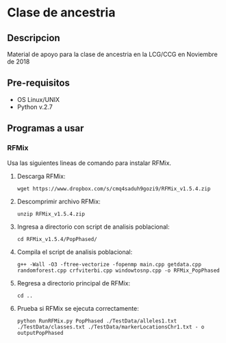# Clase de ancestria

## Descripcion

Material de apoyo para la clase de ancestria en la LCG/CCG en Noviembre de 2018

## Pre-requisitos

- OS Linux/UNIX
- Python v.2.7

## Programas a usar

### RFMix

Usa las siguientes lineas de comando para instalar RFMix.
 1. Descarga RFMix:

	`wget https://www.dropbox.com/s/cmq4saduh9gozi9/RFMix_v1.5.4.zip`

 2. Descomprimir archivo RFMix:

	`unzip RFMix_v1.5.4.zip`

 3. Ingresa a directorio con script de analisis poblacional:

	`cd RFMix_v1.5.4/PopPhased/`

 4. Compila el script de analisis poblacional:

	`g++ -Wall -O3 -ftree-vectorize -fopenmp main.cpp getdata.cpp randomforest.cpp crfviterbi.cpp windowtosnp.cpp -o RFMix_PopPhased`

 5. Regresa a directorio principal de RFMix:

	`cd ..`

 6. Prueba si RFMix se ejecuta correctamente:

	`python RunRFMix.py PopPhased ./TestData/alleles1.txt ./TestData/classes.txt ./TestData/markerLocationsChr1.txt - o outputPopPhased`
